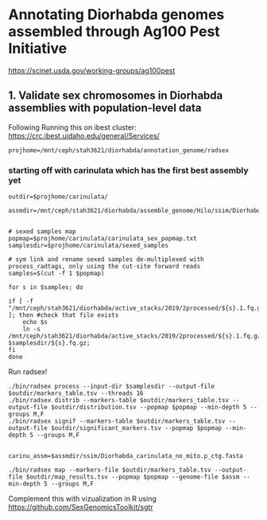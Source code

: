 # Annotating Diorhabda genomes assembled through Ag100 Pest Initiative 
https://scinet.usda.gov/working-groups/ag100pest

## 1. Validate sex chromosomes in Diorhabda assemblies with population-level data
Following 
Running this on ibest cluster: https://crc.ibest.uidaho.edu/general/Services/ 


```
projhome=/mnt/ceph/stah3621/diorhabda/annotation_genome/radsex

```

### starting off with carinulata which has the first best assembly yet
 
```
outdir=$projhome/carinulata/

assmdir=/mnt/ceph/stah3621/diorhabda/assemble_genome/Hilo/ssim/Diorhabda_carinulata_no_mito.p_ctg.fasta


# sexed samples map
popmap=$projhome/carinulata/carinulata_sex_popmap.txt
samplesdir=$projhome/carinulata/sexed_samples

# sym link and rename sexed samples de-multiplexed with process_radtags, only using the cut-site forward reads
samples=$(cut -f 1 $popmap)

for s in $samples; do

if [ -f "/mnt/ceph/stah3621/diorhabda/active_stacks/2019/2processed/${s}.1.fq.gz" ]; then #check that file exists 
	echo $s 
	ln -s /mnt/ceph/stah3621/diorhabda/active_stacks/2019/2processed/${s}.1.fq.gz $samplesdir/${s}.fq.gz;  
fi
done
```

Run radsex!

```
./bin/radsex process --input-dir $samplesdir --output-file $outdir/markers_table.tsv --threads 16
./bin/radsex distrib --markers-table $outdir/markers_table.tsv --output-file $outdir/distribution.tsv --popmap $popmap --min-depth 5 --groups M,F
./bin/radsex signif --markers-table $outdir/markers_table.tsv --output-file $outdir/significant_markers.tsv --popmap $popmap --min-depth 5 --groups M,F


carinu_assm=$assmdir/ssim/Diorhabda_carinulata_no_mito.p_ctg.fasta

./bin/radsex map --markers-file $outdir/markers_table.tsv --output-file $outdir/map_results.tsv --popmap $popmap --genome-file $assm --min-depth 5 --groups M,F
```

Complement this with vizualization in R using https://github.com/SexGenomicsToolkit/sgtr  





